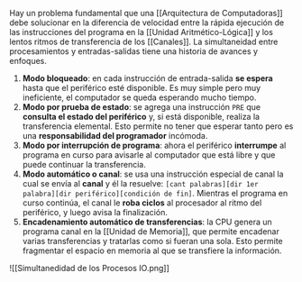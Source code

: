Hay un problema fundamental que una [[Arquitectura de Computadoras]] debe solucionar en la diferencia de velocidad entre la rápida ejecución de las instrucciones del programa en la [[Unidad Aritmético-Lógica]] y los lentos ritmos de transferencia de los [[Canales]]. La simultaneidad entre procesamientos y entradas-salidas tiene una historia de avances y enfoques.

1. **Modo bloqueado**: en cada instrucción de entrada-salida **se espera** hasta que el periférico esté disponible. Es muy simple pero muy ineficiente, el computador se queda esperando mucho tiempo.
2. **Modo por prueba de estado**: se agrega una instrucción `PRE` que **consulta el estado del periférico** y, si está disponible, realiza la transferencia elemental. Esto permite no tener que esperar tanto pero es una **responsabilidad del programador** incómoda.
3. **Modo por interrupción de programa**: ahora el periférico **interrumpe** al programa en curso para avisarle al computador que está libre y que puede continuar la transferencia.
4. **Modo automático o canal**: se usa una instrucción especial de canal la cual se envía al **canal** y él la resuelve: `[cant palabras][dir 1er palabra][dir periférico][condición de fin]`. Mientras el programa en curso continúa, el canal le **roba ciclos** al procesador al ritmo del periférico, y luego avisa la finalización.
5. **Encadenamiento automático de transferencias**: la CPU genera un programa canal en la [[Unidad de Memoria]], que permite encadenar varias transferencias y tratarlas como si fueran una sola. Esto permite fragmentar el espacio en memoria al que se transfiere la información.

![[Simultanedidad de los Procesos IO.png]]
